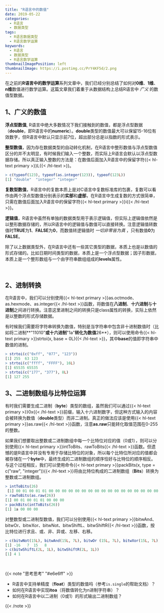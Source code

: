 ```yaml
---
title: "R语言中的数值"
date: 2019-05-22
categories:
  - R语言
  - 数据类型
tags:
  - R语言数据类型
  - R语言数学运算
keywords:
  - R语言
  - 数据类型
  - R语言数学运算
thumbnailImagePosition: left
thumbnailImage: https://i.postimg.cc/PrY4KF5d/2.png
---
```


在之前的**R语言中的数学运算**系列文章中，我们已经分别总结了如何对**0维**、**1维**、**n维**数值进行数学运算。这篇文章我们着重于从数据结构上总结R语言中 *广义* 的数值型数据。

<!--more-->

<!-- toc -->

## 1、广义的数值

**浮点型数值**, R语言中绝大多数情况下我们接触到的数值，都是浮点型数据（**double**，即R语言中的**numeric**）。**double**类型的数值最大可以保留15-16位有效数字，但R语言中默认只显示前7位，超出部分总是以指数的形式表示。

**整型数值**，因为存在数据类型的自动转化机制，在R语言中整形数值与浮点型数值区分的并不太明显，有时候我们输入一个整数，而实际上R语言会默认以浮点型数据存储。所以真正输入整数的方法是：在数值后面加入R语言中的保留字符{{< hl-text primary >}}L{{< /hl-text >}}。

```R
> c(typeof(123), typeof(as.integer(123)), typeof(123L))
[1] "double"  "integer" "integer"
```

**复数型数值**，R语言中的复数本质上是对C语言中复数标准库的包裹，复数可以看作由两个浮点型数值分别表示的**实部**和**虚部**，在R语言中生成复数的方式很简单，只需在数值后面加入R语言中的保留字符{{< hl-text primary >}}i{{< /hl-text >}}。

**逻辑值**，R语言中虽然有单独的数据类型用于表示逻辑值，但实际上逻辑值依然是以整形数据存储的，所以R语言中的逻辑值与数值可以直接转换。注意逻辑值转数值时**TRUE**为**1**、**FALSE**为**0**，而数值转逻辑值时 *一切非零皆为真* ，只有数值**0**为**FALSE**。

除了以上数据类型外，在R语言中还有一些其它类型的数据，本质上也是以数值的形式存储的。比如日期时间类型的数据，本质上是一个浮点型数据；因子形数据，本质上是一个整形数组与一个由字符串数组组成的**levels**属性。

<br>

## 2、进制转换

在R语言中，我们可以分别使用{{< hl-text primary >}}as.octmode、as.hexmode、as.integer{{< /hl-text >}}函数，将数值在**八进制**、**十六进制**与**十进制**之间进行转换。注意这里进制之间的转换只是class属性的转换，实际上依然是以整数的形式存储数据。

有时候我们需要将字符串转换为数值，特别是当字符串中包含非十进制数值时（比如将二进制**"11010"**或十六进制**"1a"**转化为数值**26**），则可以使用命令{{< hl-text primary >}}strtoi(x, base = 0L){{< /hl-text >}}，其中**base**的值即字符串中数值的进制。

```R
> strtoi(c("0xff", "077", "123"))
[1] 255  63 123
> strtoi(c("ffff", "FFFF"), 16L)
[1] 65535 65535
> strtoi(c("177", "377"), 8L)
[1] 127 255
```

## 3、二进制数组与比特位运算

有时我们需要生成二进制（**byte**）类型的数组，虽然我们可以通过{{< hl-text primary >}}0x{{< /hl-text >}}前缀，输入十六进制数字，但这种方式输入的内容会被转换为数值（**double**类型）而非二进制。真正的做法应该是使用{{< hl-text primary >}}as.raw{{< /hl-text >}}函数，注意**as.raw**只能转化取值范围在0-255的整数。

如果我们想要取出整数或二进制数组中每一个比特位对应的值（0或1），则可以分别使用{{< hl-text primary >}}intToBits、rawToBits{{< /hl-text >}}函数。但遗憾的是R语言中并没有专用于存储比特位的对象，所以每个比特位所对应的值都会被存储在一个**byte**中，最终生成的二进制数组的顺序恰好与比特位的顺序相反。与这个过程相反，我们可以使用命令{{< hl-text primary >}}packBits(x, type = c("raw", "integer")){{< /hl-text >}}将由比特位构成的二进制数组（**Bits**）转换为整数或二进制数组。

```R
> intToBits(26)
 [1] 00 01 00 01 01 00 00 00 00 00 00 00 00 00 00 00 00 00 00 00 00 00 00 00 00 00 00 00 00 00 00 00
> rawToBits(as.raw(26))
[1] 00 01 00 01 01 00 00 00
> packBits(intToBits(26))
[1] 1a 00 00 00
```

对整数型或二进制型数值，我们可以分别使用{{< hl-text primary >}}bitwAnd、bitwOr、bitwXor、bitwNot、bitwShiftL、bitwShiftR{{< /hl-text >}}函数，按比特位进行求且、或、非、异或、左移、右移。

```R
> c(bitwNot(15L), bitwAnd(15L, 7L), bitwOr (15L, 7L), bitwXor(15L, 7L))
[1] -16   7  15   8
> c(bitwShiftL(2L, 1L), bitwShiftR(2L, 1L))
[1] 4 1
```

<br>

{{< note "思考思考" "#e6e6ff" >}}
- R语言中支持单精度（**float**）类型的数值吗（参考`is.single`的帮助文档）？
- 如何在R语言中实现**itoa**（将数值转化为n进制字符串）？
- 如何在R语言中以二进制（0或1）的形式输出二进制数组？

{{< /note >}}

<br>
